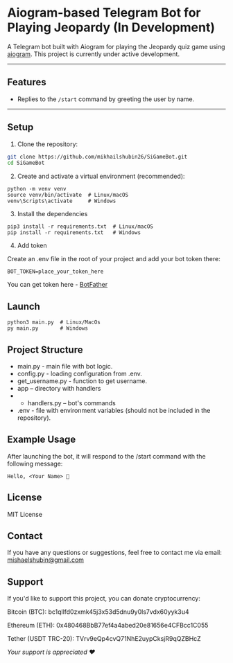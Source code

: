 # Aiogram-based Telegram Bot for Playing Jeopardy (In Development)

A Telegram bot built with Aiogram for playing the Jeopardy quiz game using [aiogram](https://docs.aiogram.dev/en/latest/). This project is currently under active development.

---

## Features

- Replies to the `/start` command by greeting the user by name.

---

## Setup

1. Clone the repository:

```bash
git clone https://github.com/mikhailshubin26/SiGameBot.git
cd SiGameBot
```

2. Create and activate a virtual environment (recommended):

```
python -m venv venv
source venv/bin/activate  # Linux/macOS
venv\Scripts\activate     # Windows
```
3. Install the dependencies

```
pip3 install -r requirements.txt  # Linux/macOS
pip install -r requirements.txt   # Windows
```

4. Add token

Create an .env file in the root of your project and add your bot token there:
```
BOT_TOKEN=place_your_token_here

```

You can get token here - [BotFather](https://t.me/BotFather)

## Launch

```
python3 main.py  # Linux/MacOs
py main.py       # Windows
```

## Project Structure
+ main.py - main file with bot logic.
+ config.py - loading configuration from .env.
+ get_username.py - function to get username.
+ app – directory with handlers
+ + handlers.py – bot's commands
+ .env - file with environment variables (should not be included in the repository).

## Example Usage

After launching the bot, it will respond to the /start command with the following message:
```
Hello, <Your Name> 👋
```

## License

MIT License

## Contact

If you have any questions or suggestions, feel free to contact me via email: mishaelshubin@gmail.com

## Support

If you'd like to support this project, you can donate cryptocurrency:

Bitcoin (BTC): bc1qllfd0zxmk45j3x53d5dnu9y0ls7vdx60yyk3u4

Ethereum (ETH): 0x480468BbB77ef4a4abed20e81656e4CFBcc1C055

Tether (USDT TRC-20): TVrv9eQp4cvQ71NhE2uypCksjR9qQZBHcZ

*Your support is appreciated ❤️*
